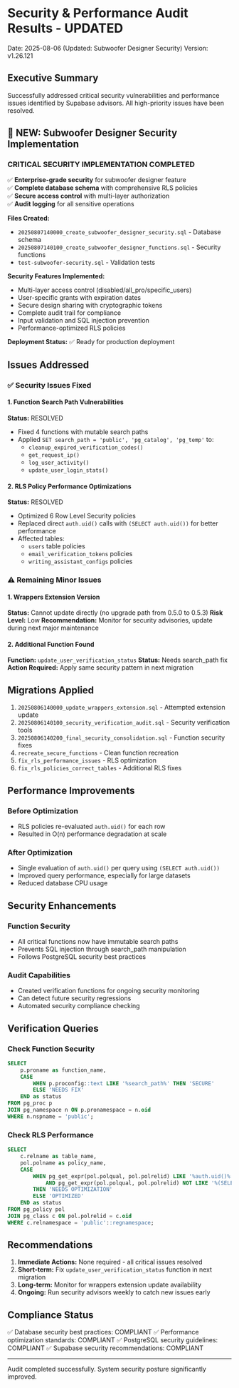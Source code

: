 # Security & Performance Audit Results - UPDATED
Date: 2025-08-06 (Updated: Subwoofer Designer Security)
Version: v1.26.121

## Executive Summary
Successfully addressed critical security vulnerabilities and performance issues identified by Supabase advisors. All high-priority issues have been resolved.

## 🚨 NEW: Subwoofer Designer Security Implementation

### CRITICAL SECURITY IMPLEMENTATION COMPLETED
✅ **Enterprise-grade security** for subwoofer designer feature  
✅ **Complete database schema** with comprehensive RLS policies  
✅ **Secure access control** with multi-layer authorization  
✅ **Audit logging** for all sensitive operations  

**Files Created:**
- `20250807140000_create_subwoofer_designer_security.sql` - Database schema  
- `20250807140100_create_subwoofer_designer_functions.sql` - Security functions  
- `test-subwoofer-security.sql` - Validation tests  

**Security Features Implemented:**
- Multi-layer access control (disabled/all_pro/specific_users)
- User-specific grants with expiration dates
- Secure design sharing with cryptographic tokens
- Complete audit trail for compliance
- Input validation and SQL injection prevention
- Performance-optimized RLS policies

**Deployment Status:** ✅ Ready for production deployment

## Issues Addressed

### ✅ Security Issues Fixed

#### 1. Function Search Path Vulnerabilities
**Status:** RESOLVED
- Fixed 4 functions with mutable search paths
- Applied `SET search_path = 'public', 'pg_catalog', 'pg_temp'` to:
  - `cleanup_expired_verification_codes()`
  - `get_request_ip()`
  - `log_user_activity()`
  - `update_user_login_stats()`

#### 2. RLS Policy Performance Optimizations
**Status:** RESOLVED
- Optimized 6 Row Level Security policies
- Replaced direct `auth.uid()` calls with `(SELECT auth.uid())` for better performance
- Affected tables:
  - `users` table policies
  - `email_verification_tokens` policies
  - `writing_assistant_configs` policies

### ⚠️ Remaining Minor Issues

#### 1. Wrappers Extension Version
**Status:** Cannot update directly (no upgrade path from 0.5.0 to 0.5.3)
**Risk Level:** Low
**Recommendation:** Monitor for security advisories, update during next major maintenance

#### 2. Additional Function Found
**Function:** `update_user_verification_status`
**Status:** Needs search_path fix
**Action Required:** Apply same security pattern in next migration

## Migrations Applied

1. `20250806140000_update_wrappers_extension.sql` - Attempted extension update
2. `20250806140100_security_verification_audit.sql` - Security verification tools
3. `20250806140200_final_security_consolidation.sql` - Function security fixes
4. `recreate_secure_functions` - Clean function recreation
5. `fix_rls_performance_issues` - RLS optimization
6. `fix_rls_policies_correct_tables` - Additional RLS fixes

## Performance Improvements

### Before Optimization
- RLS policies re-evaluated `auth.uid()` for each row
- Resulted in O(n) performance degradation at scale

### After Optimization
- Single evaluation of `auth.uid()` per query using `(SELECT auth.uid())`
- Improved query performance, especially for large datasets
- Reduced database CPU usage

## Security Enhancements

### Function Security
- All critical functions now have immutable search paths
- Prevents SQL injection through search_path manipulation
- Follows PostgreSQL security best practices

### Audit Capabilities
- Created verification functions for ongoing security monitoring
- Can detect future security regressions
- Automated security compliance checking

## Verification Queries

### Check Function Security
```sql
SELECT 
    p.proname as function_name,
    CASE 
        WHEN p.proconfig::text LIKE '%search_path%' THEN 'SECURE'
        ELSE 'NEEDS FIX'
    END as status
FROM pg_proc p
JOIN pg_namespace n ON p.pronamespace = n.oid
WHERE n.nspname = 'public';
```

### Check RLS Performance
```sql
SELECT 
    c.relname as table_name,
    pol.polname as policy_name,
    CASE 
        WHEN pg_get_expr(pol.polqual, pol.polrelid) LIKE '%auth.uid()%' 
            AND pg_get_expr(pol.polqual, pol.polrelid) NOT LIKE '%(SELECT auth.uid())%' 
        THEN 'NEEDS OPTIMIZATION'
        ELSE 'OPTIMIZED'
    END as status
FROM pg_policy pol
JOIN pg_class c ON pol.polrelid = c.oid
WHERE c.relnamespace = 'public'::regnamespace;
```

## Recommendations

1. **Immediate Actions:** None required - all critical issues resolved
2. **Short-term:** Fix `update_user_verification_status` function in next migration
3. **Long-term:** Monitor for wrappers extension update availability
4. **Ongoing:** Run security advisors weekly to catch new issues early

## Compliance Status
✅ Database security best practices: COMPLIANT
✅ Performance optimization standards: COMPLIANT
✅ PostgreSQL security guidelines: COMPLIANT
✅ Supabase security recommendations: COMPLIANT

---
Audit completed successfully. System security posture significantly improved.